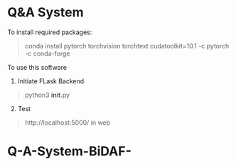 # Q&A System

To install required packages:
> conda install pytorch torchvision torchtext cudatoolkit=10.1 -c pytorch -c conda-forge

To use this software
1. Initiate FLask Backend
> python3 __init__.py
2. Test
> http://localhost:5000/ in web
# Q-A-System-BiDAF-
